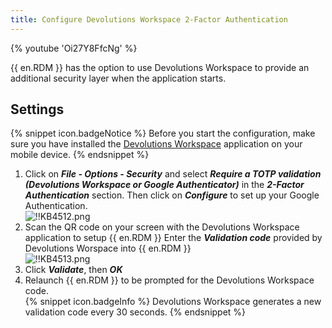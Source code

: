 ```yaml
---
title: Configure Devolutions Workspace 2-Factor Authentication
---
```

{% youtube 'Oi27Y8FfcNg' %}

{{ en.RDM }} has the option to use Devolutions Workspace to provide an additional security layer when the application starts.

## Settings

{% snippet icon.badgeNotice %}
Before you start the configuration, make sure you have installed the [Devolutions Workspace](https://devolutions.net/authenticator) application on your mobile device.
{% endsnippet %}

1. Click on ***File - Options - Security*** and select ***Require a TOTP validation (Devolutions Workspace or Google Authenticator)*** in the ***2-Factor Authentication*** section. Then click on ***Configure*** to set up your Google Authentication.  
![!!KB4512.png](/img/en/kb/KB4512.png)
1. Scan the QR code on your screen with the Devolutions Workspace application to setup {{ en.RDM }} Enter the ***Validation code*** provided by Devolutions Worspace into {{ en.RDM }}  
![!!KB4513.png](/img/en/kb/KB4513.png)
1. Click ***Validate***, then ***OK***
1. Relaunch {{ en.RDM }} to be prompted for the Devolutions Workspace code.  
{% snippet icon.badgeInfo %}
Devolutions Workspace generates a new validation code every 30 seconds.
{% endsnippet %}
